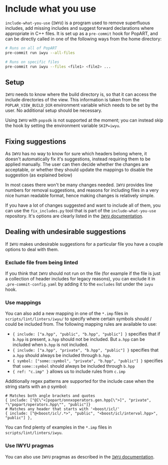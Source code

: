 # Include what you use

`include-what-you-use` (`IWYU`) is a program used to remove superfluous includes, add missing includes and suggest forward declarations where appropriate in C++ files. It is set up as a `pre-commit` hook for PopART, and can be directly called in one of the following ways from the home directory:

```sh
# Runs on all of PopART
pre-commit run iwyu --all-files

# Runs on specific files
pre-commit run iwyu --files <file1> <file2> ...
```

## Setup

`IWYU` needs to know where the build directory is, so that it can access the include directories of the view. This information is taken from the `POPLAR_VIEW_BUILD_DIR` environment variable which needs to be set by the user. No additional setup should be necessary.

Using `IWYU` with `popsdk` is not supported at the moment; you can instead skip the hook by setting the environment variable `SKIP=iwyu`.

## Fixing suggestions

As `IWYU` has no way to know for sure which headers belong where, it doesn't automatically fix it's suggestions, instead requiring them to be applied manually. The user can then decide whether the changes are acceptable, or whether they should update the mappings to disable the suggestion (as explained below)

In most cases there won't be many changes needed. `IWYU` provides line numbers for removal suggestions, and reasons for including files in a very nice human readable format, hence making changes is relatively simple.

If you have a lot of changes suggested and want to include all of them, you can use the `fix_includes.py` tool that is part of the `include-what-you-use` repository. It's options are clearly listed in the [`IWYU` documentation](https://github.com/include-what-you-use/include-what-you-use#applying-fixes).

## Dealing with undesirable suggestions

If `IWYU` makes undesirable suggestions for a particular file you have a couple options to deal with them.

### Exclude file from being linted

If you think that `IWYU` should not run on the file (for example if the file is just a collection of header includes for legacy reasons), you can exclude it in `.pre-commit-config.yaml` by adding it to the `excludes` list under the `iwyu` hook.

### Use mappings

You can also add a new mapping in one of the `*.imp` files in `scripts/lint/linters/iwyu/` to specify where certain symbols should / could be included from. The following mapping rules are available to use:

* `{ include: ["a.hpp", "public", "b.hpp", "public"] }` specifies that if `b.hpp` is present, `a.hpp` should not be included. But `a.hpp` can be included when `b.hpp` is not included.
* `{ include: ["a.hpp", "private", "b.hpp", "public"] }` specifies that `a.hpp` should always be included through `b.hpp`.
* `{ symbol: ["some::symbol", "private", "b.hpp", "public"] }` specifies that `some::symbol` should always be included through `b.hpp`
* `{ ref: "c.imp" }` allows us to include rules from `c.imp`

Additionally regex patterns are supported for the include case when the string starts with an `@` symbol:

```text
# Matches both angle brackets and quotes
{ include: ["@[\"<]popart/onnxoperators.gen.hpp[\">]", "private", "\"popart/operators.hpp\"", "public"]}
# Matches any header that starts with '<boost/icl/'
{ include: ["@<boost/icl/.*>", "public", "<boost/icl/interval.hpp>", "public"] },
```

You can find plenty of examples in the `*.imp` files in `scripts/lint/linters/iwyu`.

### Use IWYU pragmas

You can also use `IWYU` pragmas as described in the [`IWYU` documentation](https://github.com/include-what-you-use/include-what-you-use/blob/master/docs/IWYUPragmas.md).
